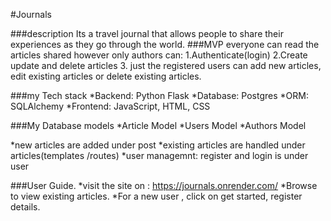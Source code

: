 #Journals

###description
Its a travel journal that allows people to share their experiences as they go through the world.
###MVP
everyone can read the articles shared however only authors can: 
1.Authenticate(login) 
2.Create update and delete articles
3. just the registered users can add new articles, edit existing articles or delete existing articles.

###my Tech stack
*Backend: Python Flask
*Database: Postgres
*ORM: SQLAlchemy
*Frontend: JavaScript, HTML, CSS

###My Database models
*Article Model
*Users Model
*Authors Model

*new articles are added under post
*existing articles are handled under articles(templates /routes)
*user managemnt: register and login is under user

###User Guide.
*visit the site on : https://journals.onrender.com/
*Browse to view existing articles.
*For a new user , click on get started, register details.


